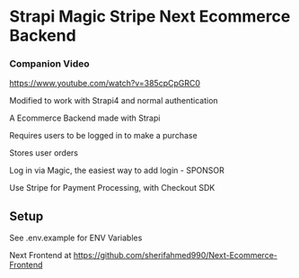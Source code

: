 # Strapi Magic Stripe Next Ecommerce Backend

### Companion Video
https://www.youtube.com/watch?v=385cpCpGRC0

Modified to work with Strapi4 and normal authentication

A Ecommerce Backend made with Strapi

Requires users to be logged in to make a purchase

Stores user orders

Log in via Magic, the easiest way to add login - SPONSOR

Use Stripe for Payment Processing, with Checkout SDK

## Setup

See .env.example for ENV Variables

Next Frontend at https://github.com/sherifahmed990/Next-Ecommerce-Frontend
